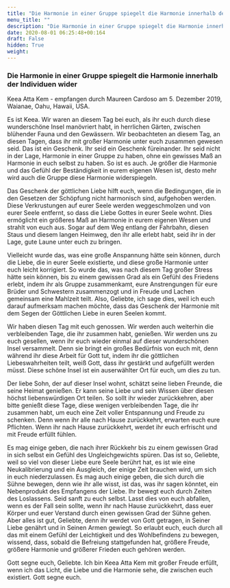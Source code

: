 ```yaml
---
title: "Die Harmonie in einer Gruppe spiegelt die Harmonie innerhalb der Individuen wider"
menu_title: ""
description: "Die Harmonie in einer Gruppe spiegelt die Harmonie innerhalb der Individuen wider"
date: 2020-08-01 06:25:48+00:164
draft: False
hidden: True
weight:
---
```

### Die Harmonie in einer Gruppe spiegelt die Harmonie innerhalb der Individuen wider

Keea Atta Kem - empfangen durch Maureen Cardoso am 5. Dezember 2019, Waianae, Oahu, Hawaii, USA.

Es ist Keea. Wir waren an diesem Tag bei euch, als ihr euch durch diese wunderschöne Insel manövriert habt, in herrlichen Gärten, zwischen blühender Fauna und den Gewässern. Wir beobachteten an diesem Tag, an diesen Tagen, dass ihr mit großer Harmonie unter euch zusammen gewesen seid. Das ist ein Geschenk. Ihr seid ein Geschenk füreinander. Ihr seid nicht in der Lage, Harmonie in einer Gruppe zu haben, ohne ein gewisses Maß an Harmonie in euch selbst zu haben. So ist es auch. Je größer die Harmonie und das Gefühl der Beständigkeit in eurem eigenen Wesen ist, desto mehr wird auch die Gruppe diese Harmonie widerspiegeln.

Das Geschenk der göttlichen Liebe hilft euch, wenn die Bedingungen, die in den Gesetzen der Schöpfung nicht harmonisch sind, aufgehoben werden. Diese Verkrustungen auf eurer Seele werden weggeschmolzen und von eurer Seele entfernt, so dass die Liebe Gottes in eurer Seele wohnt. Dies ermöglicht ein größeres Maß an Harmonie in eurem eigenen Wesen und strahlt von euch aus. Sogar auf dem Weg entlang der Fahrbahn, diesen Staus und diesem langen Heimweg, den ihr alle erlebt habt, seid ihr in der Lage, gute Laune unter euch zu bringen.

Vielleicht wurde das, was eine große Anspannung hätte sein können, durch die Liebe, die in eurer Seele existierte, und diese große Harmonie unter euch leicht korrigiert. So wurde das, was nach diesem Tag großer Stress hätte sein können, bis zu einem gewissen Grad als ein Gefühl des Friedens erlebt, indem ihr als Gruppe zusammenkamt, eure Anstrengungen für eure Brüder und Schwestern zusammenzogt und in Freude und Lachen gemeinsam eine Mahlzeit teilt. Also, Geliebte, ich sage dies, weil ich euch darauf aufmerksam machen möchte, dass das Geschenk der Harmonie mit dem Segen der Göttlichen Liebe in euren Seelen kommt.

Wir haben diesen Tag mit euch genossen. Wir werden auch weiterhin die verbleibenden Tage, die ihr zusammen habt, genießen. Wir werden uns zu euch gesellen, wenn ihr euch wieder einmal auf dieser wunderschönen Insel versammelt. Denn sie bringt ein großes Bedürfnis von euch mit, denn während ihr diese Arbeit für Gott tut, indem ihr die göttlichen Liebeswahrheiten teilt, weiß Gott, dass ihr gestärkt und aufgefüllt werden müsst. Diese schöne Insel ist ein auserwählter Ort für euch, um dies zu tun.

Der liebe Sohn, der auf dieser Insel wohnt, schätzt seine lieben Freunde, die seine Heimat genießen. Er kann seine Liebe und sein Wissen über diesen höchst liebenswürdigen Ort teilen. So sollt ihr wieder zurückkehren, aber bitte genießt diese Tage, diese wenigen verbleibenden Tage, die ihr zusammen habt, um euch eine Zeit voller Entspannung und Freude zu schenken. Denn wenn ihr alle nach Hause zurückkehrt, erwarten euch eure Pflichten. Wenn ihr nach Hause zurückkehrt, werdet ihr euch erfrischt und mit Freude erfüllt fühlen.

Es mag einige geben, die nach ihrer Rückkehr bis zu einem gewissen Grad in sich selbst ein Gefühl des Ungleichgewichts spüren. Das ist so, Geliebte, weil so viel von dieser Liebe eure Seele berührt hat, es ist wie eine Neukalibrierung und ein Ausgleich, der einige Zeit brauchen wird, um sich in euch niederzulassen. Es mag auch einige geben, die sich durch die Sühne bewegen, denn wie ihr alle wisst, ist das, was ihr sagen könntet, ein Nebenprodukt des Empfangens der Liebe. Ihr bewegt euch durch Zeiten des Loslassens. Seid sanft zu euch selbst. Lasst dies von euch abfallen, wenn es der Fall sein sollte, wenn ihr nach Hause zurückkehrt, dass euer Körper und euer Verstand durch einen gewissen Grad der Sühne gehen. Aber alles ist gut, Geliebte, denn ihr werdet von Gott getragen, in Seiner Liebe genährt und in Seinen Armen gewiegt. So erlaubt euch, euch durch all das mit einem Gefühl der Leichtigkeit und des Wohlbefindens zu bewegen, wissend, dass, sobald die Befreiung stattgefunden hat, größere Freude, größere Harmonie und größerer Frieden euch gehören werden.

Gott segne euch, Geliebte. Ich bin Keea Atta Kem mit großer Freude erfüllt, wenn ich das Licht, die Liebe und die Harmonie sehe, die zwischen euch existiert. Gott segne euch.
